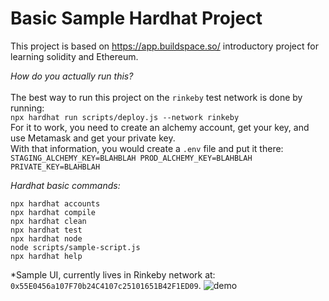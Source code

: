 # Basic Sample Hardhat Project
This project is based on https://app.buildspace.so/ introductory project for learning solidity and Ethereum. 

*How do you actually run this?* <br />
<br />
The best way to run this project on the `rinkeby` test network is done by running: <br />
    `npx hardhat run scripts/deploy.js --network rinkeby`
<br />
For it to work, you need to create an alchemy account, get your key, and use Metamask and get your private key. 
<br /> 
With that information, you would create a `.env` file and put it there: 
    ```
    STAGING_ALCHEMY_KEY=BLAHBLAH
    PROD_ALCHEMY_KEY=BLAHBLAH
    PRIVATE_KEY=BLAHBLAH
    ```

*Hardhat basic commands:* 
```shell
npx hardhat accounts
npx hardhat compile
npx hardhat clean
npx hardhat test
npx hardhat node
node scripts/sample-script.js
npx hardhat help
```
*Sample UI, currently lives in Rinkeby network at: `0x55E0456a107F70b24C4107c25101651B42F1ED09`. 
![demo](https://user-images.githubusercontent.com/92827957/156304225-bfddaf9d-c40b-4d5c-9ccc-433ed850304c.png)